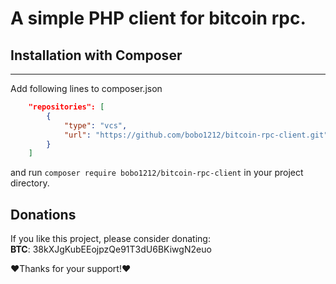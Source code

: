 # A simple PHP client for bitcoin rpc.

## Installation with Composer
--------------------------
Add following lines to composer.json
```json
    "repositories": [
        {
            "type": "vcs",
            "url": "https://github.com/bobo1212/bitcoin-rpc-client.git"
        }
    ]
```


and run ```composer require bobo1212/bitcoin-rpc-client``` in your project directory.


## Donations
If you like this project, please consider donating:<br>
**BTC**: 38kXJgKubEEojpzQe91T3dU6BKiwgN2euo<br>

❤Thanks for your support!❤